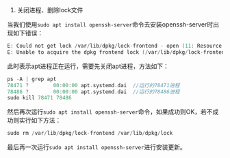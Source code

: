 1. 关闭进程、删除lock文件

当我们使用`sudo apt install openssh-server`命令去安装openssh-server时出现如下错误：

```c
E: Could not get lock /var/lib/dpkg/lock-frontend - open (11: Resource temporarily unavailable)
E: Unable to acquire the dpkg frontend lock (/var/lib/dpkg/lock-frontend), is another process using it?
```

此时表示apt进程正在运行，需要先关闭apt进程，方法如下：

```c
ps -A | grep apt
78471 ?        00:00:00 apt.systemd.dai  //运行的78471进程
78486 ?        00:00:00 apt.systemd.dai  //运行的78486进程
sudo kill 78471 78486
```

然后再次运行`sudo apt install openssh-server`命令，如果成功则OK，若不成功则实行如下方法：

```c
sudo rm /var/lib/dpkg/lock-frontend /var/lib/dpkg/lock
```

最后再一次运行`sudo apt install openssh-server`进行安装更新。